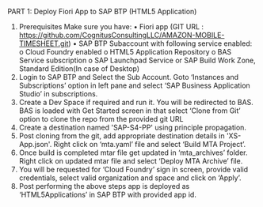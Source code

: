 PART 1: Deploy Fiori App to SAP BTP (HTML5 Application)
1. Prerequisites
Make sure you have:
•	Fiori app (GIT URL : https://github.com/CognitusConsultingLLC/AMAZON-MOBILE-TIMESHEET.git)
•	SAP BTP Subaccount with following service enabled:
o	Cloud Foundry enabled
o	HTML5 Application Repository
o	BAS Service subscription
o	SAP Launchpad Service or SAP Build Work Zone, Standard Edition(In case of Desktop)
3. Login to SAP BTP and Select the Sub Account. Goto ‘Instances and Subscriptions’ option in left pane and select ‘SAP Business Application Studio’ in subscriptions. 
4. Create a Dev Space if required and run it. You will be redirected to BAS. BAS is loaded with Get Started screen in that select ‘Clone from Git’ option to clone the repo from the provided git URL
5. Create a destination named 'SAP-S4-PP' using principle propagation.
6. Post cloning from the git, add appropriate destination details in 'XS-App.json'. Right click on ‘mta.yaml’ file and select ‘Build MTA Project’.
7. Once build is completed mtar file get updated in ‘mta_archives’ folder. Right click on updated mtar file and select ‘Deploy MTA Archive’ file.
8. You will be requested for ‘Cloud Foundry’ sign in screen, provide valid credentials, select valid organization and space and click on ‘Apply’.
9. Post performing the above steps app is deployed as ‘HTML5Applications’ in SAP BTP with provided app id.
